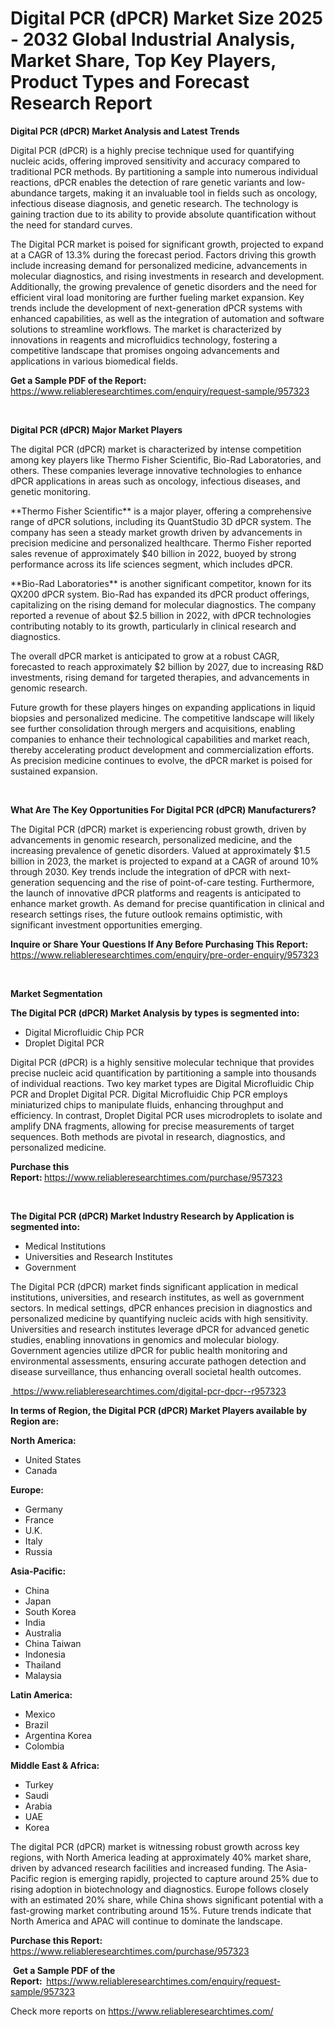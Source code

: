 <p><h1>Digital PCR (dPCR) Market Size 2025 - 2032 Global Industrial Analysis, Market Share, Top Key Players, Product Types and Forecast Research Report</h1></p><p><strong>Digital PCR (dPCR) Market Analysis and Latest Trends</strong></p>
<p><p>Digital PCR (dPCR) is a highly precise technique used for quantifying nucleic acids, offering improved sensitivity and accuracy compared to traditional PCR methods. By partitioning a sample into numerous individual reactions, dPCR enables the detection of rare genetic variants and low-abundance targets, making it an invaluable tool in fields such as oncology, infectious disease diagnosis, and genetic research. The technology is gaining traction due to its ability to provide absolute quantification without the need for standard curves.</p><p>The Digital PCR market is poised for significant growth, projected to expand at a CAGR of 13.3% during the forecast period. Factors driving this growth include increasing demand for personalized medicine, advancements in molecular diagnostics, and rising investments in research and development. Additionally, the growing prevalence of genetic disorders and the need for efficient viral load monitoring are further fueling market expansion. Key trends include the development of next-generation dPCR systems with enhanced capabilities, as well as the integration of automation and software solutions to streamline workflows. The market is characterized by innovations in reagents and microfluidics technology, fostering a competitive landscape that promises ongoing advancements and applications in various biomedical fields.</p></p>
<p><strong>Get a Sample PDF of the Report:&nbsp;</strong> <a href="https://www.reliableresearchtimes.com/enquiry/request-sample/957323?utm_campaign=2464&utm_medium=2&utm_source=Github&utm_content=ia&utm_term=21032025&utm_id=digital-pcr-dpcr">https://www.reliableresearchtimes.com/enquiry/request-sample/957323</a></p>
<p>&nbsp;</p>
<p><strong>Digital PCR (dPCR) Major Market Players</strong></p>
<p><p>The digital PCR (dPCR) market is characterized by intense competition among key players like Thermo Fisher Scientific, Bio-Rad Laboratories, and others. These companies leverage innovative technologies to enhance dPCR applications in areas such as oncology, infectious diseases, and genetic monitoring.</p><p>**Thermo Fisher Scientific** is a major player, offering a comprehensive range of dPCR solutions, including its QuantStudio 3D dPCR system. The company has seen a steady market growth driven by advancements in precision medicine and personalized healthcare. Thermo Fisher reported sales revenue of approximately $40 billion in 2022, buoyed by strong performance across its life sciences segment, which includes dPCR.</p><p>**Bio-Rad Laboratories** is another significant competitor, known for its QX200 dPCR system. Bio-Rad has expanded its dPCR product offerings, capitalizing on the rising demand for molecular diagnostics. The company reported a revenue of about $2.5 billion in 2022, with dPCR technologies contributing notably to its growth, particularly in clinical research and diagnostics.</p><p>The overall dPCR market is anticipated to grow at a robust CAGR, forecasted to reach approximately $2 billion by 2027, due to increasing R&D investments, rising demand for targeted therapies, and advancements in genomic research.</p><p>Future growth for these players hinges on expanding applications in liquid biopsies and personalized medicine. The competitive landscape will likely see further consolidation through mergers and acquisitions, enabling companies to enhance their technological capabilities and market reach, thereby accelerating product development and commercialization efforts. As precision medicine continues to evolve, the dPCR market is poised for sustained expansion.</p></p>
<p>&nbsp;</p>
<p><strong>What Are The Key Opportunities For Digital PCR (dPCR) Manufacturers?</strong></p>
<p><p>The Digital PCR (dPCR) market is experiencing robust growth, driven by advancements in genomic research, personalized medicine, and the increasing prevalence of genetic disorders. Valued at approximately $1.5 billion in 2023, the market is projected to expand at a CAGR of around 10% through 2030. Key trends include the integration of dPCR with next-generation sequencing and the rise of point-of-care testing. Furthermore, the launch of innovative dPCR platforms and reagents is anticipated to enhance market growth. As demand for precise quantification in clinical and research settings rises, the future outlook remains optimistic, with significant investment opportunities emerging.</p></p>
<p><strong>Inquire or Share Your Questions If Any Before Purchasing This Report:</strong> <a href="https://www.reliableresearchtimes.com/enquiry/pre-order-enquiry/957323?utm_campaign=2464&utm_medium=2&utm_source=Github&utm_content=ia&utm_term=21032025&utm_id=digital-pcr-dpcr">https://www.reliableresearchtimes.com/enquiry/pre-order-enquiry/957323</a></p>
<p>&nbsp;</p>
<p><strong>Market Segmentation</strong></p>
<p><strong>The Digital PCR (dPCR) Market Analysis by types is segmented into:</strong></p>
<p><ul><li>Digital Microfluidic Chip PCR</li><li>Droplet Digital PCR</li></ul></p>
<p><p>Digital PCR (dPCR) is a highly sensitive molecular technique that provides precise nucleic acid quantification by partitioning a sample into thousands of individual reactions. Two key market types are Digital Microfluidic Chip PCR and Droplet Digital PCR. Digital Microfluidic Chip PCR employs miniaturized chips to manipulate fluids, enhancing throughput and efficiency. In contrast, Droplet Digital PCR uses microdroplets to isolate and amplify DNA fragments, allowing for precise measurements of target sequences. Both methods are pivotal in research, diagnostics, and personalized medicine.</p></p>
<p><strong>Purchase this Report:&nbsp;</strong><a href="https://www.reliableresearchtimes.com/purchase/957323?utm_campaign=2464&utm_medium=2&utm_source=Github&utm_content=ia&utm_term=21032025&utm_id=digital-pcr-dpcr">https://www.reliableresearchtimes.com/purchase/957323</a></p>
<p>&nbsp;</p>
<p><strong>The Digital PCR (dPCR) Market Industry Research by Application is segmented into:</strong></p>
<p><ul><li>Medical Institutions</li><li>Universities and Research Institutes</li><li>Government</li></ul></p>
<p><p>The Digital PCR (dPCR) market finds significant application in medical institutions, universities, and research institutes, as well as government sectors. In medical settings, dPCR enhances precision in diagnostics and personalized medicine by quantifying nucleic acids with high sensitivity. Universities and research institutes leverage dPCR for advanced genetic studies, enabling innovations in genomics and molecular biology. Government agencies utilize dPCR for public health monitoring and environmental assessments, ensuring accurate pathogen detection and disease surveillance, thus enhancing overall societal health outcomes.</p></p>
<p><a href="https://www.reliableresearchtimes.com/digital-pcr-dpcr--r957323?utm_campaign=2464&utm_medium=2&utm_source=Github&utm_content=ia&utm_term=21032025&utm_id=digital-pcr-dpcr">&nbsp;https://www.reliableresearchtimes.com/digital-pcr-dpcr--r957323</a></p>
<p><strong>In terms of Region, the Digital PCR (dPCR) Market Players available by Region are:</strong></p>
<p>
    <p> <strong> North America: </strong>
        <ul>
            <li>United States</li>
            <li>Canada</li>
        </ul>
        </p> 
    <p> <strong> Europe: </strong>
        <ul>
            <li>Germany</li>
            <li>France</li>
            <li>U.K.</li>
            <li>Italy</li>
            <li>Russia</li>
        </ul>
        </p> 
    <p> <strong> Asia-Pacific: </strong>
        <ul>
            <li>China</li>
            <li>Japan</li>
            <li>South Korea</li>
            <li>India</li>
            <li>Australia</li>
            <li>China Taiwan</li>
            <li>Indonesia</li>
            <li>Thailand</li>
            <li>Malaysia</li>
        </ul>
        </p> 
    <p> <strong> Latin America: </strong>
        <ul>
            <li>Mexico</li>
            <li>Brazil</li>
            <li>Argentina Korea</li>
            <li>Colombia</li>
        </ul>
        </p> 
    <p> <strong> Middle East & Africa: </strong>
        <ul>
            <li>Turkey</li>
            <li>Saudi</li>
            <li>Arabia</li>
            <li>UAE</li>
            <li>Korea</li>
        </ul>
    </p>
    </p>
<p><p>The digital PCR (dPCR) market is witnessing robust growth across key regions, with North America leading at approximately 40% market share, driven by advanced research facilities and increased funding. The Asia-Pacific region is emerging rapidly, projected to capture around 25% due to rising adoption in biotechnology and diagnostics. Europe follows closely with an estimated 20% share, while China shows significant potential with a fast-growing market contributing around 15%. Future trends indicate that North America and APAC will continue to dominate the landscape.</p></p>
<p><strong>Purchase this Report: </strong><a href="https://www.reliableresearchtimes.com/purchase/957323?utm_campaign=2464&utm_medium=2&utm_source=Github&utm_content=ia&utm_term=21032025&utm_id=digital-pcr-dpcr">https://www.reliableresearchtimes.com/purchase/957323</a></p>
<p>&nbsp;<strong>Get a Sample PDF of the Report:&nbsp;&nbsp;</strong><a href="https://www.reliableresearchtimes.com/enquiry/request-sample/957323?utm_campaign=2464&utm_medium=2&utm_source=Github&utm_content=ia&utm_term=21032025&utm_id=digital-pcr-dpcr">https://www.reliableresearchtimes.com/enquiry/request-sample/957323</a></p>
<p><strong></strong></p>
<p>Check more reports on <a href="https://www.reliableresearchtimes.com/?utm_campaign=2464&utm_medium=2&utm_source=Github&utm_content=ia&utm_term=21032025&utm_id=digital-pcr-dpcr">https://www.reliableresearchtimes.com/</a></p>